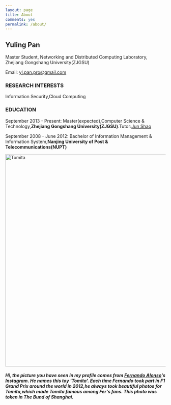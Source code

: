 ```yaml
---
layout: page
title: About
comments: yes
permalink: /about/
---
```



## Yuling Pan

Master Student, Networking and Distributed Computing Laboratory, Zhejiang Gongshang University(ZJGSU)

Email: yl.pan.pro@gmail.com

### RESEARCH INTERESTS
Information Security,Cloud Computing

### EDUCATION
September 2013 - Present: Master(expected),Computer Science & Technology,**Zhejiang Gongshang University(ZJGSU)**.Tutor:[Jun Shao][1]

September 2008 - June 2012: Bachelor of Information Management & Information System,**Nanjing University of Post & Telecommunications(NUPT)**


<img title="Tomita" src="http://ww3.sinaimg.cn/mw690/64eeabf3gw1dt00tnldgzj.jpg" alt="Tomita" width="580" height="668" />

##### Hi, the picture you have seen in my profile comes from [Fernando Alonso][2]'s Instagram. He names this toy 'Tomita'. Each time Fernando took part in F1 Grand Prix around the world in 2012,he always took beautiful photos for Tomita,which made Tomita famous among Fer's fans. This photo was token in The Bund of Shanghai.

[1]: http://ndc.zjgsu.edu.cn/~jshao/index.htm
[2]: http://zh.wikipedia.org/wiki/费尔南多·阿隆索



